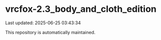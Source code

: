 # vrcfox-2.3_body_and_cloth_edition

Last updated: 2025-06-25 03:43:34

This repository is automatically maintained.
